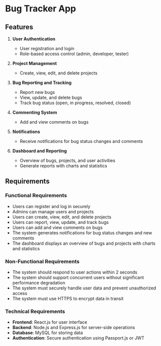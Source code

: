 # Bug Tracker App

## Features

1. **User Authentication**

   - User registration and login
   - Role-based access control (admin, developer, tester)

2. **Project Management**

   - Create, view, edit, and delete projects

3. **Bug Reporting and Tracking**

   - Report new bugs
   - View, update, and delete bugs
   - Track bug status (open, in progress, resolved, closed)

4. **Commenting System**

   - Add and view comments on bugs

5. **Notifications**

   - Receive notifications for bug status changes and comments

6. **Dashboard and Reporting**
   - Overview of bugs, projects, and user activities
   - Generate reports with charts and statistics

## Requirements

### Functional Requirements

- Users can register and log in securely
- Admins can manage users and projects
- Users can create, view, edit, and delete projects
- Users can report, view, update, and track bugs
- Users can add and view comments on bugs
- The system generates notifications for bug status changes and new comments
- The dashboard displays an overview of bugs and projects with charts and statistics

### Non-Functional Requirements

- The system should respond to user actions within 2 seconds
- The system should support concurrent users without significant performance degradation
- The system must securely handle user data and prevent unauthorized access
- The system must use HTTPS to encrypt data in transit

### Technical Requirements

- **Frontend**: React.js for user interface
- **Backend**: Node.js and Express.js for server-side operations
- **Database**: MySQL for storing data
- **Authentication**: Secure authentication using Passport.js or JWT
